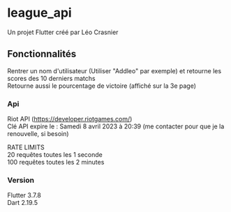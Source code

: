 # league_api

Un projet Flutter créé par Léo Crasnier

## Fonctionnalités

Rentrer un nom d'utilisateur (Utiliser "Addleo" par exemple) et retourne les scores des 10 derniers matchs  
Retourne aussi le pourcentage de victoire (affiché sur la 3e page)

### Api

Riot API (https://developer.riotgames.com/)  
Clé API expire le : Samedi 8 avril 2023 à 20:39 (me contacter pour que je la renouvelle, si besoin)  

RATE LIMITS  
20 requêtes toutes les 1 seconde  
100 requêtes toutes les 2 minutes  

### Version

Flutter 3.7.8  
Dart 2.19.5